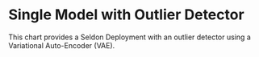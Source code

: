 # Single Model with Outlier Detector

This chart provides a Seldon Deployment with an outlier detector using a Variational Auto-Encoder (VAE).

